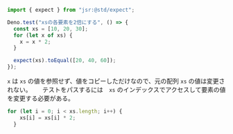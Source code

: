 ```js
import { expect } from "jsr:@std/expect";

Deno.test("xsの各要素を2倍にする", () => {
  const xs = [10, 20, 30];
  for (let x of xs) {
    x = x * 2;
  }

  expect(xs).toEqual([20, 40, 60]);
});
```
`x` は `xs` の値を参照せず、値をコピーしただけなので、元の配列 `xs` の値は変更されない。　　
テストをパスするには　`xs` のインデックスでアクセスして要素の値を変更する必要がある。
```js
for (let i = 0; i < xs.length; i++) {
    xs[i] = xs[i] * 2;
  }
```
